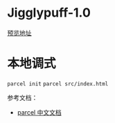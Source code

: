 # Jigglypuff-1.0
[预览地址](https://crystalpeng.xyz/Jigglypuff-1.0/src/index.html])
# 本地调式
`parcel init`
`parcel src/index.html`

参考文档：
* [parcel 中文文档](https://www.parceljs.cn/getting_started.html)
